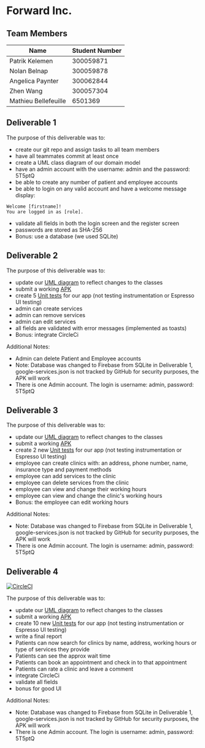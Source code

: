# Forward Inc.

## Team Members

| Name | Student Number |
| --- | --- |
| Patrik Kelemen | 300059871 |
| Nolan Belnap | 300059878 |
| Angelica Paynter | 300062844 |
| Zhen Wang | 300057304 |
| Mathieu Bellefeuille | 6501369 |


## Deliverable 1

The purpose of this deliverable was to: 

- create our git repo and assign tasks to all team members
- have all teammates commit at least once
- create a UML class diagram of our domain model
- have an admin account with the username: admin and the password: 5T5ptQ
- be able to create any number of patient and employee accounts
- be able to login on any valid account and have a welcome message display: 
```
Welcome [firstname]!
You are logged in as [role].
```
- validate all fields in both the login screen and the register screen
- passwords are stored as SHA-256
- Bonus: use a database (we used SQLite)

## Deliverable 2

The purpose of this deliverable was to:

- update our [UML diagram](https://github.com/professor-forward/project-lab01-variable/tree/f/deliverable02/UML/uml_delv2.png) to reflect changes to the classes
- submit a working [APK](https://github.com/professor-forward/project-lab01-variable/tree/f/deliverable02/APK/)
- create 5 [Unit tests](https://github.com/professor-forward/project-lab01-variable/tree/f/deliverable02/app/p1-master/app/src/androidTest/java/com/uottawa/project) for our app (not testing instrumentation or Espresso UI testing)
- admin can create services
- admin can remove services
- admin can edit services
- all fields are validated with error messages (implemented as toasts)
- Bonus: integrate CircleCi


Additional Notes:

- Admin can delete Patient and Employee accounts
- Note: Database was changed to Firebase from SQLite in Deliverable 1, google-services.json is not tracked by GitHub for security purposes, the APK will work 
- There is one Admin account. The login is username: admin, password: 5T5ptQ

## Deliverable 3

The purpose of this deliverable was to:

- update our [UML diagram](https://github.com/professor-forward/project-lab01-variable/tree/f/deliverable03/UML/) to reflect changes to the classes
- submit a working [APK](https://github.com/professor-forward/project-lab01-variable/tree/f/deliverable03/APK/)
- create 2 new [Unit tests](https://github.com/professor-forward/project-lab01-variable/tree/f/deliverable03/app/p1-master/app/src/androidTest/java/com/uottawa/project) for our app (not testing instrumentation or Espresso UI testing)
- employee can create clinics with: an address, phone number, name, insurance type and payment methods
- employee can add services to the clinic
- employee can delete services from the clinic
- employee can view and change their working hours
- employee can view and change the clinic's working hours
- Bonus: the employee can edit working hours

Additional Notes:
- Note: Database was changed to Firebase from SQLite in Deliverable 1, google-services.json is not tracked by GitHub for security purposes, the APK will work 
- There is one Admin account. The login is username: admin, password: 5T5ptQ

## Deliverable 4
[![CircleCI](https://circleci.com/gh/mat2020/TestCircleCi.svg?style=svg)](https://circleci.com/gh/mat2020/TestCircleCi)

The purpose of this deliverable was to:

- update our [UML diagram](https://github.com/professor-forward/project-lab01-variable/blob/f/deliverable04/UML/UML_diagram_4.png) to reflect changes to the classes
- submit a working [APK](https://github.com/professor-forward/project-lab01-variable/tree/f/deliverable04/APK/)
- create 10 new [Unit tests](https://github.com/professor-forward/project-lab01-variable/tree/f/deliverable04/app/p1-master/app/src/androidTest/java/com/uottawa/project) for our app (not testing instrumentation or Espresso UI testing)
- write a final report
- Patients can now search for clinics by name, address, working hours or type of services they provide
- Patients can see the approx wait time
- Patients can book an appointment and check in to that appointment
- Patients can rate a clinic and leave a comment
- integrate CircleCi
- validate all fields
- bonus for good UI

Additional Notes:
- Note: Database was changed to Firebase from SQLite in Deliverable 1, google-services.json is not tracked by GitHub for security purposes, the APK will work 
- There is one Admin account. The login is username: admin, password: 5T5ptQ